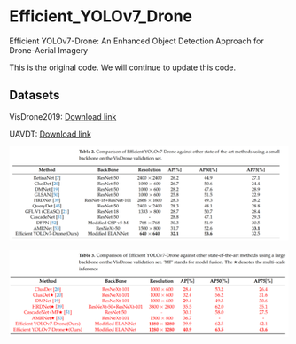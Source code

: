 # Efficient_YOLOv7_Drone

Efficient YOLOv7-Drone: An Enhanced Object Detection Approach for Drone-Aerial Imagery



This is the original code. We will continue to update this code.

## Datasets

VisDrone2019: [Download link](http://aiskyeye.com/submit-2023/object-detection-2/)

UAVDT: [Download link](https://sites.google.com/view/grli-uavdt)

![image-20230921202014370](https://raw.githubusercontent.com/Mr-wei11-14/upic/master/uPic/image-20230921202014370.png)

![image-20230921202038291](https://raw.githubusercontent.com/Mr-wei11-14/upic/master/uPic/image-20230921202038291.png)
